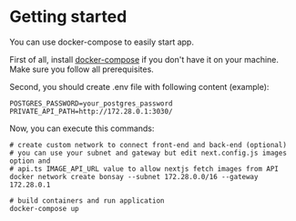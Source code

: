 # Getting started

You can use docker-compose to easily start app.

First of all, install [docker-compose](https://docs.docker.com/compose/install/) if you don't have it on your machine. Make sure you follow all prerequisites.

Second, you should create .env file with following content (example):

```
POSTGRES_PASSWORD=your_postgres_password
PRIVATE_API_PATH=http://172.28.0.1:3030/
```

Now, you can execute this commands:

```
# create custom network to connect front-end and back-end (optional)
# you can use your subnet and gateway but edit next.config.js images option and
# api.ts IMAGE_API_URL value to allow nextjs fetch images from API
docker network create bonsay --subnet 172.28.0.0/16 --gateway 172.28.0.1

# build containers and run application
docker-compose up
```
